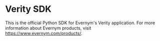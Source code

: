# Verity SDK

This is the official Python SDK for Evernym's Verity application. For more information about Evernym products, visit https://www.evernym.com/products/.
